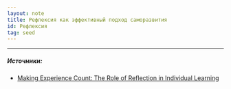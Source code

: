 ```yaml
---
layout: note
title: Рефлексия как эффективный подход саморазвития
id: Рефлексия
tag: seed
---
```













___
##### Источники:
- [Making Experience Count: The Role of Reflection in Individual Learning](https://www.hbs.edu/ris/Publication%20Files/14-093_defe8327-eeb6-40c3-aafe-26194181cfd2.pdf)
  
    
	  
